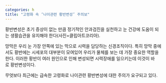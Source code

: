```yaml
---
categories: h
title: "고령화 속 ‘나이관련 황반변성’ 주의보"
---
```

황반변성은 초기 증상이 없는 만큼 정기적인 안과검진을 실천하고 눈 건강에 도움이 되는 생활습관을 유지해야 한다(사진=클립아트코리아).&nbsp;



망막은 우리 눈&nbsp;가장 안쪽에 있는 막으로 시력을 담당하는 신경조직이다. 특히 망막 중에서도 황반에는 시세포의 대부분이 모여있어 우리가 물체를 보는 데 가장 중요한 역할을 한다. 이러한 황반이&nbsp;여러 원인으로 인해 변성되면&nbsp;시력장애를 일으키는데 이것이 바로&nbsp;황반변성이다.

무엇보다 최근에는 급속한 고령화로 나이관련 황반변성에 대한 주의가 요구되고 있다.